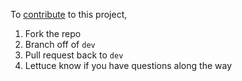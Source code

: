 To [contribute](https://guides.github.com/activities/contributing-to-open-source/) to this project,

1. Fork the repo
2. Branch off of `dev`
3. Pull request back to `dev`
4. Lettuce know if you have questions along the way
